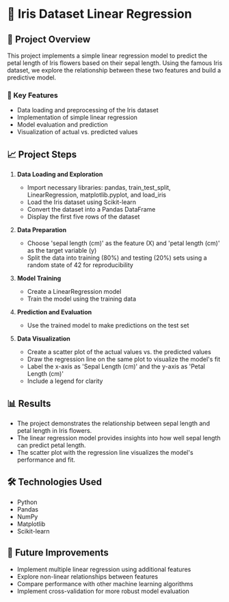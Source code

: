 # 🌸 Iris Dataset Linear Regression

## 🎯 Project Overview

This project implements a simple linear regression model to predict the petal length of Iris flowers based on their sepal length. Using the famous Iris dataset, we explore the relationship between these two features and build a predictive model.

### 🌟 Key Features

- Data loading and preprocessing of the Iris dataset
- Implementation of simple linear regression
- Model evaluation and prediction
- Visualization of actual vs. predicted values



## 📈 Project Steps

1. **Data Loading and Exploration**
   - Import necessary libraries: pandas, train_test_split, LinearRegression, matplotlib.pyplot, and load_iris
   - Load the Iris dataset using Scikit-learn
   - Convert the dataset into a Pandas DataFrame
   - Display the first five rows of the dataset

2. **Data Preparation**
   - Choose 'sepal length (cm)' as the feature (X) and 'petal length (cm)' as the target variable (y)
   - Split the data into training (80%) and testing (20%) sets using a random state of 42 for reproducibility

3. **Model Training**
   - Create a LinearRegression model
   - Train the model using the training data

4. **Prediction and Evaluation**
   - Use the trained model to make predictions on the test set

5. **Data Visualization**
   - Create a scatter plot of the actual values vs. the predicted values
   - Draw the regression line on the same plot to visualize the model's fit
   - Label the x-axis as 'Sepal Length (cm)' and the y-axis as 'Petal Length (cm)'
   - Include a legend for clarity

## 📊 Results

- The project demonstrates the relationship between sepal length and petal length in Iris flowers.
- The linear regression model provides insights into how well sepal length can predict petal length.
- The scatter plot with the regression line visualizes the model's performance and fit.

## 🛠️ Technologies Used

- Python
- Pandas
- NumPy
- Matplotlib
- Scikit-learn

## 📌 Future Improvements

- Implement multiple linear regression using additional features
- Explore non-linear relationships between features
- Compare performance with other machine learning algorithms
- Implement cross-validation for more robust model evaluation
